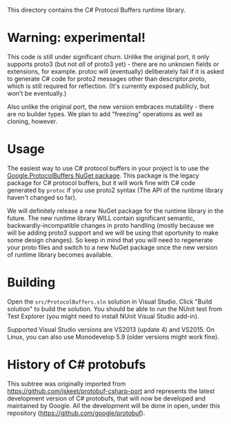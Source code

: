 This directory contains the C# Protocol Buffers runtime library.

Warning: experimental!
======================

This code is still under significant churn. Unlike the original port,
it only supports proto3 (but not *all* of proto3 yet) - there are no
unknown fields or extensions, for example. protoc will (eventually)
deliberately fail if it is asked to generate C# code for proto2
messages other than descriptor.proto, which is still required for
reflection. (It's currently exposed publicly, but won't be
eventually.)

Also unlike the original port, the new version embraces mutability -
there are no builder types. We plan to add "freezing" operations as
well as cloning, however.

Usage
=====

The easiest way to use C# protocol buffers in your project is to use the [Google.ProtocolBuffers NuGet package](http://www.nuget.org/packages/Google.ProtocolBuffers/). This package is the legacy package for C# protocol buffers, but it will work fine with C# code generated by `protoc` if you use proto2 syntax (The API of the runtime library haven't changed so far).

We will definitely release a new NuGet package for the runtime library in the future. The new runtime library WILL contain significant semantic, backwardly-incompatible changes in proto handling (mostly because we will be adding proto3 support and we will be using that oportunity to make some design changes). So keep in mind that you will need to regenerate your proto files and switch to a new NuGet package once the new version of runtime library becomes available.

Building
========

Open the `src/ProtocolBuffers.sln` solution in Visual Studio. Click "Build solution" to build the solution. You should be able to run the NUnit test from Test Explorer (you might need to install NUnit Visual Studio add-in).

Supported Visual Studio versions are VS2013 (update 4) and VS2015. On Linux, you can also use Monodevelop 5.9 (older versions might work fine).

History of C# protobufs
=======================

This subtree was originally imported from https://github.com/jskeet/protobuf-csharp-port
and represents the latest development version of C# protobufs, that will now be developed
and maintained by Google. All the development will be done in open, under this repository
(https://github.com/google/protobuf).
